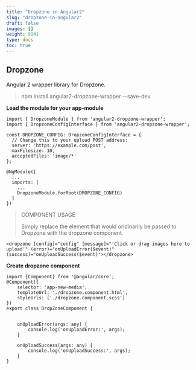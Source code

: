 ```yaml
---
title: "Dropzone in Angular2"
slug: "dropzone-in-angular2"
draft: false
images: []
weight: 9941
type: docs
toc: true
---
```


## Dropzone
Angular 2 wrapper library for Dropzone.


> npm install angular2-dropzone-wrapper --save-dev

**Load the module for your app-module**

    import { DropzoneModule } from 'angular2-dropzone-wrapper';
    import { DropzoneConfigInterface } from 'angular2-dropzone-wrapper';
     
    const DROPZONE_CONFIG: DropzoneConfigInterface = {
      // Change this to your upload POST address: 
      server: 'https://example.com/post',
      maxFilesize: 10,
      acceptedFiles: 'image/*'
    };
     
    @NgModule({
      ...
      imports: [
        ...
        DropzoneModule.forRoot(DROPZONE_CONFIG)
      ]
    })

> COMPONENT USAGE
> 
> Simply replace the element that would oridinarily be passed to
> Dropzone with the dropzone component.

    <dropzone [config]="config" [message]="'Click or drag images here to upload'" (error)="onUploadError($event)" (success)="onUploadSuccess($event)"></dropzone>

**Create dropzone component**

    import {Component} from '@angular/core';
    @Component({
        selector: 'app-new-media',
        templateUrl: './dropzone.component.html',
        styleUrls: ['./dropzone.component.scss']
    })
    export class DropZoneComponent {
    
     
        onUploadError(args: any) {
            console.log('onUploadError:', args);
        }
    
        onUploadSuccess(args: any) {
            console.log('onUploadSuccess:', args);
        }
    }

